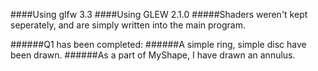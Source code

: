 ####Using glfw 3.3
####Using GLEW 2.1.0
#####Shaders weren't kept seperately, and are simply written into the main program.

######Q1 has been completed:
######A simple ring, simple disc have been drawn.
######As a part of MyShape, I have drawn an annulus.
